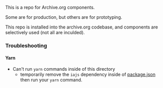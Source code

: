 This is a repo for Archive.org components.

Some are for production, but others are for prototyping.

This repo is installed into the archive.org codebase, and components are selectively used (not all are inculded).


### Troubleshooting

#### Yarn
- Can't run `yarn` commands inside of this directory
  - temporarily remove the `iajs` dependency inside of [package.json](./package.json) then run your `yarn` command.